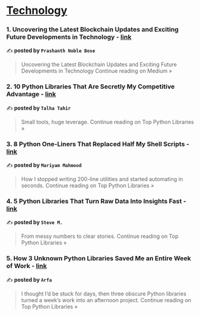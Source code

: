 
<h1><a href=https://medium.com/tag/technology/recommended target="_blank" rel="noopener noreferrer">Technology</a></h1>
<h3>1. Uncovering the Latest Blockchain Updates and Exciting Future Developments in Technology - <a href="https://medium.com/@p.noblebose/uncovering-the-latest-blockchain-updates-and-exciting-future-developments-in-technology-9641e4f508e8?source=rss------technology-5" target="_blank" rel="noopener noreferrer">link</a></h3>

✍️ **posted by `Prashanth Noble Bose`**

<blockquote>Uncovering the Latest Blockchain Updates and Exciting Future Developments in Technology
Continue reading on Medium »</blockquote>

<h3>2. 10 Python Libraries That Are Secretly My Competitive Advantage - <a href="https://medium.com/top-python-libraries/10-python-libraries-that-are-secretly-my-competitive-advantage-e3bdecd8160b?source=rss------technology-5" target="_blank" rel="noopener noreferrer">link</a></h3>

✍️ **posted by `Talha Tahir`**

<blockquote>Small tools, huge leverage.
Continue reading on Top Python Libraries »</blockquote>

<h3>3. 8 Python One-Liners That Replaced Half My Shell Scripts - <a href="https://medium.com/top-python-libraries/8-python-one-liners-that-replaced-half-my-shell-scripts-79e28018b3e1?source=rss------technology-5" target="_blank" rel="noopener noreferrer">link</a></h3>

✍️ **posted by `Mariyam Mahmood`**

<blockquote>How I stopped writing 200-line utilities and started automating in seconds.
Continue reading on Top Python Libraries »</blockquote>

<h3>4. 5 Python Libraries That Turn Raw Data Into Insights Fast - <a href="https://medium.com/top-python-libraries/5-python-libraries-that-turn-raw-data-into-insights-fast-fa2d3bf3e9b3?source=rss------technology-5" target="_blank" rel="noopener noreferrer">link</a></h3>

✍️ **posted by `Steve M.`**

<blockquote>From messy numbers to clear stories.
Continue reading on Top Python Libraries »</blockquote>

<h3>5. How 3 Unknown Python Libraries Saved Me an Entire Week of Work - <a href="https://medium.com/top-python-libraries/how-3-unknown-python-libraries-saved-me-an-entire-week-of-work-cdbf715f5389?source=rss------technology-5" target="_blank" rel="noopener noreferrer">link</a></h3>

✍️ **posted by `Arfa`**

<blockquote>I thought I’d be stuck for days, then three obscure Python libraries turned a week’s work into an afternoon project.
Continue reading on Top Python Libraries »</blockquote>

